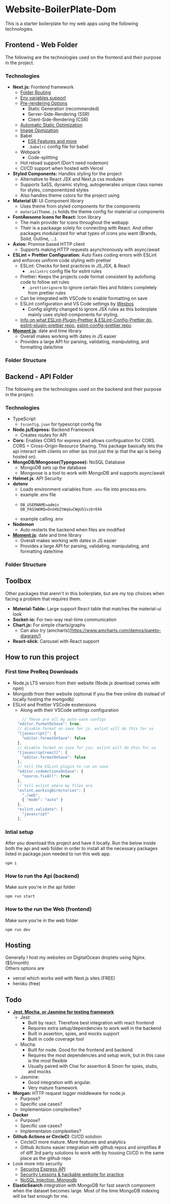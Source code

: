 # Website-BoilerPlate-Dom

This is a starter boilerplate for my web apps using the following technologies.

## Frontend - Web Folder
The following are the technologies used on the frontend and their purpose in the project.

### Technologies
* **Next.js:** Frontend framework
  * [Folder Routing](https://nextjs.org/docs/routing/introduction)
  * [Env variables support](https://nextjs.org/docs/api-reference/next.config.js/environment-variables) 
  * [Pre-rendering Options](https://nextjs.org/docs/basic-features/pages#pre-rendering)
    * Static Generation (recommended)
    * Server-Side-Rendering (SSR)
    * Client-Side-Rendering (CSR)
  * [Automatic Static Optimization](https://nextjs.org/docs/advanced-features/automatic-static-optimization)
  * [Image Opmization](https://nextjs.org/docs/basic-features/image-optimization)
  * Babel
    * [ES6 Features and more](https://nextjs.org/docs/basic-features/supported-browsers-features#javascript-language-features)
    * ```.babelrc``` config file for babel
  * Webpack
    * Code-splitting
  * Hot reload support (Don't need nodemon)
  * CI/CD support when hosted with Vercel
* **Styled Components:** Handles styling for the project
  * Alternative to React JSX and Next.js css modules
  * Supports SaSS, dynamic styling, autogenerates unique class names for styles, componentized styles
  * Also handles theme colors for the project using
* **Material UI:** UI Component library 
  * Uses theme from styled components for the components
  * ```materialTheme.js``` holds the theme config for material-ui components
* **FontAwsome Icons for React:** Icon library
  * The main provider for icons throughout the webapp 
  * Their is a packaage solely for connecting with React. And other packages modularized for what types of icons you want (Brands, Solid, Outline, ...).
* **Axios:** Promise based HTTP client
  *  Supports making HTTP requests asynchronously with async/await
* **ESLint + Prettier Configuration:** Auto fixes coding errors with ESLint and enforces uniform code styling with prettier
  * ESLint: Checks for best practices in JS,JSX, & React
    * ```.eslintrc``` config file for eslint rules
  * Prettier: Keeps the projects code format consistent by autofixing code to follow set rules
    * ```.prettierignore``` to ignore certain files and folders completely from prettier rules
  * Can be integrated with VSCode to enable formatting on save
  * ESLint configuration and VS Code settings by [Wesbos](https://github.com/wesbos/eslint-config-wesbos)
    * Config slightly changed to ignore JSX rules as this boilerplate mainly uses styled-components for styling.
  * [Info on what ESLint-Plugin-Prettier & ESLint-Config-Prettier do](https://stackoverflow.com/a/44690309), [eslint-plugin-prettier repo](https://github.com/prettier/eslint-plugin-prettier), [eslint-config-prettier repo](https://github.com/prettier/eslint-config-prettier)
 * [**Moment.js**](https://momentjs.com/): date and time library
   * Overall makes working with dates in JS easier
   * Provides a large API for parsing, validating, manipulating, and formatting date/time

### Folder Structure

## Backend - API Folder
The following are the technologies used on the backend and their purpose in the project.

### Technologies
* TypeScript
  * `tsconfig.json` for typescript config file
* **Node.js/Express:** Backend Framework
  * Creates routes for API
* **Cors:** Enables CORS for express and allows confirguation for CORS. CORS = Cross-Origin Resource Sharing. This package basically lets the api interact with clients on other ips (not just the ip that the api is being hosted on).
* **MongoDB/Mongoose(Typegoose):** NoSQL Database
  * MongoDB sets up the database
  * Mongoose is a tool to work with MongoDB and supports async/await
* **Helmet.js**: API Security
* **dotenv**
  * Loads environment variables from ```.env``` file into process.env. 
  * example .env file
  * ```env
    DB_USERNAME=admin
    DB_PASSWORD=Dnd4bZtWqGuCWgU51vzbrE6k
    ```
  * example calling .env
* **Nodemon**
  *  Auto restarts the backend when files are modified
* [**Moment.js**](https://momentjs.com/): date and time library
   * Overall makes working with dates in JS easier
   * Provides a large API for parsing, validating, manipulating, and formatting date/time

### Folder Structure

## Toolbox
Other packages that arenn't in this boilerplate, but are my top choices when facing a problem that requires them.
* **Material-Table:** Large support React table that matches the material-ui look
* **Socket-io:** For two-way real-time communication
* **Chart.js:** For simple charts/graphs
  * Can also try (amcharts)[https://www.amcharts.com/demos/pareto-diagram/]
* **React-slick**: Carousel with React support

## How to run this project
### First time PreReq Downloads
* Node.js LTS version from their website (Node.js download comes with npm)
* Mongodb from their website (optional if you the free online db instead of locally hosting the mongodb)
* ESLint and Prettier VSCode exstensions
  * Along with their VSCode settings configuration 
  ```javascript
      // These are all my auto-save configs
    "editor.formatOnSave": true,
    // disable format on save for js. eslint will do this for us
    "[javascript]": {
      "editor.formatOnSave": false
    },
    // disable format on save for jsx. eslint will do this for us
    "[javascriptreact]": {
      "editor.formatOnSave": false
    },
    // tell the ESLint plugin to run on save
    "editor.codeActionsOnSave": {
      "source.fixAll": true
    },
    // tell eslint where my files are
    "eslint.workingDirectories": [
      "./web",
      { "mode": "auto" }
    ],
    "eslint.validate": [
      "javascript"
    ],
  ```
  
### Intial setup
After you download this project and have it locally. Run the below inside both the api and web folder in order to install all the necessary packages listed in package.json needed to run this web app.
```git
npm i
```

### How to run the Api (backend)
Make sure you're in the api folder  
```
npm run start
```
### How to the run the Web (frontend)
Make sure you're in the web folder  
```
npm run dev
```

## Hosting
Generally I host my websites on DigitalOcean droplets using Nginx. ($5/month)   
Others options are
 * vercel which works well with Next.js sites (FREE)
 * heroku (free)

## Todo
* [**Jest, Mocha, or Jasmine for testing framework**](https://medium.com/welldone-software/an-overview-of-javascript-testing-7ce7298b9870)
  * Jest:
    * Built by react. Therefore best integration with react frontend
    * Requires extra setup/dependencies to work well in the backend
    * Built in assertion, spies, and mocks support
    * Built in code coverage tool
  * Mocha:
    * Built for node. Good for the frontend and backend
    * Requires the most dependencies and setup work, but in this case is the most flexible
    * Usually paired with Chai for assertion & Sinon for spies, stubs, and mocks
  * Jasmine:
    *  Good integration with angular.
    *  Very mature framework
* **Morgan:** HTTP request logger middleware for node.js
  * Purpose?
  * Specific use cases?
  * Implementaion complexities?
* **Docker**
  * Purpose?
  * Specific use cases?
  * Implementaion complexities?
* **Github Actions or CircleCI**: CI/CD solution
  * CircleCI more mature. More features and analytics
  * Github Actions easier integration with github repos and simplifies # of diff 3rd party solutions to work with by housing CI/CD in the same place as the github repo
* Look more into security
  * [Securing Express API](https://dev.to/meddy672/securing-an-express-application-43m1)
  * [Security Lessons & hackable website for practice](https://github.com/WebGoat/WebGoat)
  * [NoSQL Injection. Mongodb](https://owasp.org/www-project-web-security-testing-guide/latest/4-Web_Application_Security_Testing/07-Input_Validation_Testing/05.6-Testing_for_NoSQL_Injection)
* **ElasticSearch** integration with MongoDB for fast search component when the dataset becomes large. Most of the time MongoDB indexing will be fast enough for me.
   

 

